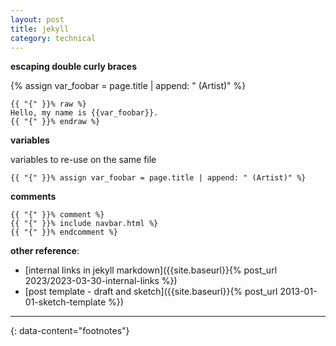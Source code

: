 ```yaml
---
layout: post
title: jekyll
category: technical
---
```


__escaping double curly braces__

{% assign var_foobar = page.title | append: " (Artist)" %}
```
{{ "{" }}% raw %}
Hello, my name is {{var_foobar}}.
{{ "{" }}% endraw %}
```

__variables__

variables to re-use on the same file
```
{{ "{" }}% assign var_foobar = page.title | append: " (Artist)" %}
```

__comments__

```
{{ "{" }}% comment %}
{{ "{" }}% include navbar.html %}
{{ "{" }}% endcomment %}
```


__other reference__:
- [internal links in jekyll markdown]({{site.baseurl}}{% post_url 2023/2023-03-30-internal-links %})
- [post template - draft and sketch]({{site.baseurl}}{% post_url 2013-01-01-sketch-template %})


---
{: data-content="footnotes"}

[^1]: [...](...)
